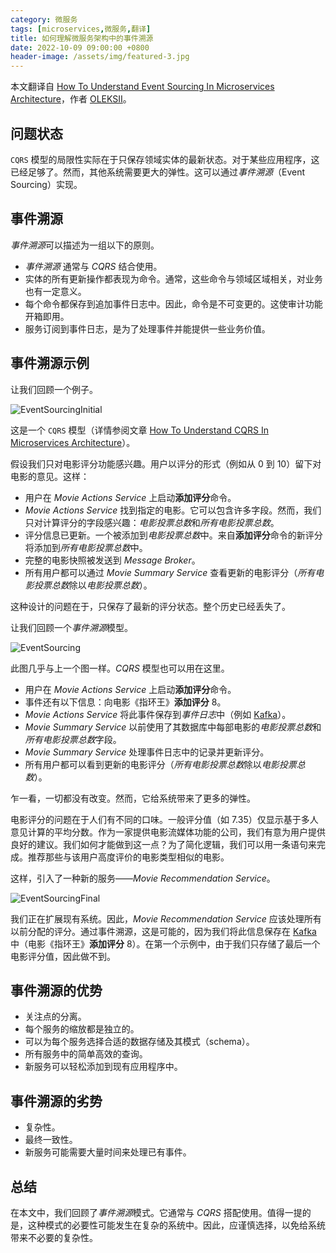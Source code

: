 ```yaml
---
category: 微服务
tags: [microservices,微服务,翻译]
title: 如何理解微服务架构中的事件溯源
date: 2022-10-09 09:00:00 +0800
header-image: /assets/img/featured-3.jpg
---
```


本文翻译自 [How To Understand Event Sourcing In Microservices Architecture](https://datamify.com/architecture/how-to-understand-event-sourcing-in-microservices-architecture/)，作者 [OLEKSII](https://datamify.com/author/vader/)。

<!-- more -->

## 问题状态

`CQRS` 模型的局限性实际在于只保存领域实体的最新状态。对于某些应用程序，这已经足够了。然而，其他系统需要更大的弹性。这可以通过*事件溯源*（Event Sourcing）实现。

## 事件溯源

*事件溯源*可以描述为一组以下的原则。

- *事件溯源* 通常与 *CQRS* 结合使用。
- 实体的所有更新操作都表现为命令。通常，这些命令与领域区域相关，对业务也有一定意义。
- 每个命令都保存到追加事件日志中。因此，命令是不可变更的。这使审计功能开箱即用。
- 服务订阅到事件日志，是为了处理事件并能提供一些业务价值。

## 事件溯源示例

让我们回顾一个例子。

![EventSourcingInitial](/assets/img/EventSourcingInitial.jpg)

这是一个 `CQRS` 模型（详情参阅文章 [How To Understand CQRS In Microservices Architecture](https://datamify.com/architecture/how-to-understand-cqrs-in-microservices-architecture/)）。

假设我们只对电影评分功能感兴趣。用户以评分的形式（例如从 0 到 10）留下对电影的意见。这样：

- 用户在 *Movie Actions Service* 上启动**添加评分**命令。
- *Movie Actions Service* 找到指定的电影。它可以包含许多字段。然而，我们只对计算评分的字段感兴趣：*电影投票总数*和*所有电影投票总数*。
- 评分信息已更新。一个被添加到*电影投票总数*中。来自**添加评分**命令的新评分将添加到*所有电影投票总数*中。
- 完整的电影快照被发送到 *Message Broker*。
- 所有用户都可以通过 *Movie Summary Service* 查看更新的电影评分（*所有电影投票总数*除以*电影投票总数*）。

这种设计的问题在于，只保存了最新的评分状态。整个历史已经丢失了。

让我们回顾一个*事件溯源*模型。

![EventSourcing](/assets/img/EventSourcing.jpg)

此图几乎与上一个图一样。*CQRS* 模型也可以用在这里。

- 用户在 *Movie Actions Service* 上启动**添加评分**命令。
- 事件还有以下信息：向电影《指环王》**添加评分** 8。
- *Movie Actions Service* 将此事件保存到*事件日志*中（例如 [Kafka](https://kafka.apache.org/)）。
- *Movie Summary Service* 以前使用了其数据库中每部电影的*电影投票总数*和*所有电影投票总数*字段。
- *Movie Summary Service* 处理事件日志中的记录并更新评分。
- 所有用户都可以看到更新的电影评分（*所有电影投票总数*除以*电影投票总数*）。

乍一看，一切都没有改变。然而，它给系统带来了更多的弹性。

电影评分的问题在于人们有不同的口味。一般评分值（如 7.35）仅显示基于多人意见计算的平均分数。作为一家提供电影流媒体功能的公司，我们有意为用户提供良好的建议。我们如何才能做到这一点？为了简化逻辑，我们可以用一条语句来完成。推荐那些与该用户高度评价的电影类型相似的电影。

这样，引入了一种新的服务——*Movie Recommendation Service*。

![EventSourcingFinal](/assets/img/EventSourcingFinal.jpg)

我们正在扩展现有系统。因此，*Movie Recommendation Service* 应该处理所有以前分配的评分。通过事件溯源，这是可能的，因为我们将此信息保存在 [Kafka](https://kafka.apache.org/) 中（电影《指环王》**添加评分** 8）。在第一个示例中，由于我们只存储了最后一个电影评分值，因此做不到。

## 事件溯源的优势

- 关注点的分离。
- 每个服务的缩放都是独立的。
- 可以为每个服务选择合适的数据存储及其模式（schema）。
- 所有服务中的简单高效的查询。
- 新服务可以轻松添加到现有应用程序中。

## 事件溯源的劣势

- 复杂性。
- 最终一致性。
- 新服务可能需要大量时间来处理已有事件。

## 总结

在本文中，我们回顾了*事件溯源*模式。它通常与 *CQRS* 搭配使用。值得一提的是，这种模式的必要性可能发生在复杂的系统中。因此，应谨慎选择，以免给系统带来不必要的复杂性。
